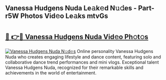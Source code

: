 ## Vanessa Hudgens Nuda Le𝚊k𝚎d N𝚞𝚍es - Part-r5W Photos Vid𝚎o Le𝚊ks mtvGs

# <h2><a href="http://fbevevc.evod.top/?m=Vanessa+Hudgens+Nuda">🔗 👉🔴 Vanessa Hudgens Nuda Vid𝚎o Ph𝚘t𝚘s</a></h2>

[![Vanessa Hudgens Nuda N𝚞d𝚎s](https://i.imgur.com/8V9OHl7.gif)](http://fbevevc.evod.top/?m=Vanessa+Hudgens+Nuda)
Online personality Vanessa Hudgens Nuda who creates engaging lifestyle and dance content, featuring solo and collaborative dance trend performances and mini vlogs. Exceptional talent Vanessa Hudgens Nuda, recognized for their remarkable skills and achievements in the world of entertainment. 
